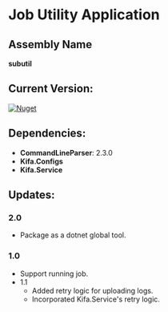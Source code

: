 Job Utility Application
===

Assembly Name
---
**subutil**

Current Version:
---
[![Nuget](https://img.shields.io/nuget/v/Kifa.Tools.JobUtil.svg)](http://nuget.org/packages/Kifa.Tools.JobUtil)

Dependencies:
---

- **CommandLineParser**: 2.3.0
- **Kifa.Configs**
- **Kifa.Service**

Updates:
---

### 2.0

- Package as a dotnet global tool.

### 1.0

- Support running job.
- 1.1
    - Added retry logic for uploading logs.
    - Incorporated Kifa.Service's retry logic.
